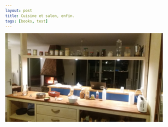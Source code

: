 ```yaml
---
layout: post
title: Cuisine et salon, enfin.
tags: [books, test]
---
```



![](/img/cuisine_finie.jpg)



